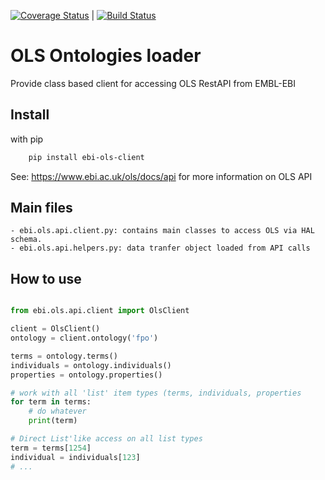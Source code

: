 [![Coverage Status](https://coveralls.io/repos/github/Ensembl/ols-client/badge.svg?branch=master)](https://coveralls.io/github/Ensembl/ols-client?branch=master) | [![Build Status](https://travis-ci.org/Ensembl/ols-client.svg?branch=master)](https://travis-ci.org/Ensembl/ols-client)

OLS Ontologies loader 
=====================

Provide class based client for accessing OLS RestAPI from EMBL-EBI

Install
------- 

with pip

```bash
    pip install ebi-ols-client
```
    
See: https://www.ebi.ac.uk/ols/docs/api for more information on OLS API

Main files
----------

    - ebi.ols.api.client.py: contains main classes to access OLS via HAL schema.
    - ebi.ols.api.helpers.py: data tranfer object loaded from API calls
    
How to use
---------- 

```python

from ebi.ols.api.client import OlsClient

client = OlsClient()
ontology = client.ontology('fpo')

terms = ontology.terms()
individuals = ontology.individuals()
properties = ontology.properties()

# work with all 'list' item types (terms, individuals, properties
for term in terms:
    # do whatever
    print(term)

# Direct List'like access on all list types
term = terms[1254]
individual = individuals[123]
# ...
